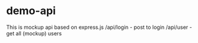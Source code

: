 # demo-api
This is mockup api based on express.js
/api/login - post to login
/api/user - get all (mockup) users
